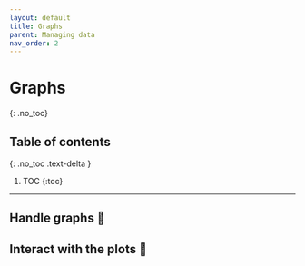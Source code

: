 ```yaml
---
layout: default
title: Graphs
parent: Managing data
nav_order: 2
---
```


# Graphs
{: .no_toc}

## Table of contents
{: .no_toc .text-delta }

1. TOC
{:toc}
---

## Handle graphs 🚧

## Interact with the plots 🚧
